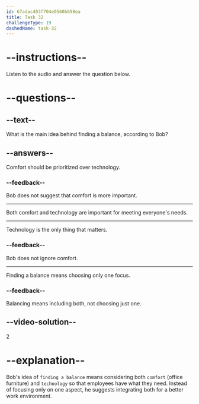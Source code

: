 ```yaml
---
id: 67adac403f704e0560b698ea
title: Task 32
challengeType: 19
dashedName: task-32
---
```


<!-- (Audio) Bob: Find a balance between comfort and technology to ensure everyone has what they need. -->

# --instructions--

Listen to the audio and answer the question below.

# --questions--

## --text--

What is the main idea behind finding a balance, according to Bob?

## --answers--

Comfort should be prioritized over technology.

### --feedback--

Bob does not suggest that comfort is more important.

---

Both comfort and technology are important for meeting everyone's needs.

---

Technology is the only thing that matters.

### --feedback--

Bob does not ignore comfort.

---

Finding a balance means choosing only one focus.

### --feedback--

Balancing means including both, not choosing just one.

## --video-solution--

2

# --explanation--

Bob's idea of `finding a balance` means considering both `comfort` (office furniture) and `technology` so that employees have what they need. Instead of focusing only on one aspect, he suggests integrating both for a better work environment.
